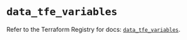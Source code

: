 # `data_tfe_variables`

Refer to the Terraform Registry for docs: [`data_tfe_variables`](https://registry.terraform.io/providers/hashicorp/tfe/0.52.0/docs/data-sources/variables).
